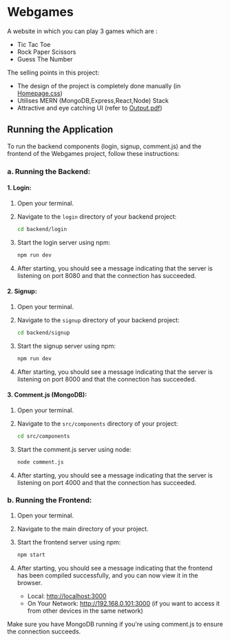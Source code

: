 # Webgames

A website in which you can play 3 games which are :

- Tic Tac Toe
- Rock Paper Scissors
- Guess The Number

The selling points in this project:

- The design of the project is completely done manually (in [Homepage.css](https://github.com/praths71018/Webgames-MERN-Stack/blob/main/src/components/Homepage.css))
- Utilises MERN (MongoDB,Express,React,Node) Stack
- Attractive and eye catching UI (refer to [Output.pdf](https://github.com/praths71018/Webgames-MERN-Stack/blob/main/Output.pdf))

## Running the Application

To run the backend components (login, signup, comment.js) and the frontend of the Webgames project, follow these instructions:

### a. Running the Backend:

#### 1. Login:
1. Open your terminal.
2. Navigate to the `login` directory of your backend project:
   
   ```bash
   cd backend/login
   ```
   
3. Start the login server using npm:
   
   ```bash
   npm run dev
   ```
   
4. After starting, you should see a message indicating that the server is listening on port 8080 and that the connection has succeeded.

#### 2. Signup:
1. Open your terminal.
2. Navigate to the `signup` directory of your backend project:
   
   ```bash
   cd backend/signup
   ```
   
3. Start the signup server using npm:
   
   ```bash
   npm run dev
   ```
   
4. After starting, you should see a message indicating that the server is listening on port 8000 and that the connection has succeeded.

#### 3. Comment.js (MongoDB):
1. Open your terminal.
2. Navigate to the `src/components` directory of your project:
   
   ```bash
   cd src/components
   ```
  
3. Start the comment.js server using node:
   
   ```bash
   node comment.js
   ```
   
4. After starting, you should see a message indicating that the server is listening on port 4000 and that the connection has succeeded.

### b. Running the Frontend:

1. Open your terminal.
2. Navigate to the main directory of your project.
3. Start the frontend server using npm:
   
   ```bash
   npm start
   ```
   
4. After starting, you should see a message indicating that the frontend has been compiled successfully, and you can now view it in the browser.
   - Local: [http://localhost:3000](http://localhost:3000)
   - On Your Network: http://192.168.0.101:3000 (if you want to access it from other devices in the same network)

Make sure you have MongoDB running if you're using comment.js to ensure the connection succeeds.
